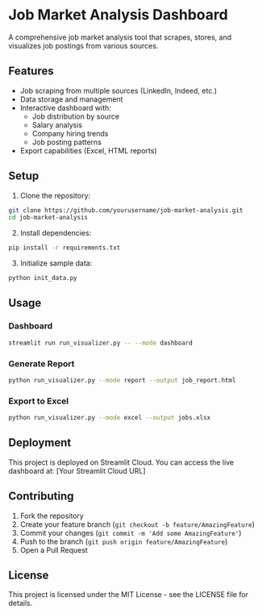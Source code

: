 # Job Market Analysis Dashboard

A comprehensive job market analysis tool that scrapes, stores, and visualizes job postings from various sources.

## Features

- Job scraping from multiple sources (LinkedIn, Indeed, etc.)
- Data storage and management
- Interactive dashboard with:
  - Job distribution by source
  - Salary analysis
  - Company hiring trends
  - Job posting patterns
- Export capabilities (Excel, HTML reports)

## Setup

1. Clone the repository:
```bash
git clone https://github.com/yourusername/job-market-analysis.git
cd job-market-analysis
```

2. Install dependencies:
```bash
pip install -r requirements.txt
```

3. Initialize sample data:
```bash
python init_data.py
```

## Usage

### Dashboard
```bash
streamlit run run_visualizer.py -- --mode dashboard
```

### Generate Report
```bash
python run_visualizer.py --mode report --output job_report.html
```

### Export to Excel
```bash
python run_visualizer.py --mode excel --output jobs.xlsx
```

## Deployment

This project is deployed on Streamlit Cloud. You can access the live dashboard at:
[Your Streamlit Cloud URL]

## Contributing

1. Fork the repository
2. Create your feature branch (`git checkout -b feature/AmazingFeature`)
3. Commit your changes (`git commit -m 'Add some AmazingFeature'`)
4. Push to the branch (`git push origin feature/AmazingFeature`)
5. Open a Pull Request

## License

This project is licensed under the MIT License - see the LICENSE file for details. 
